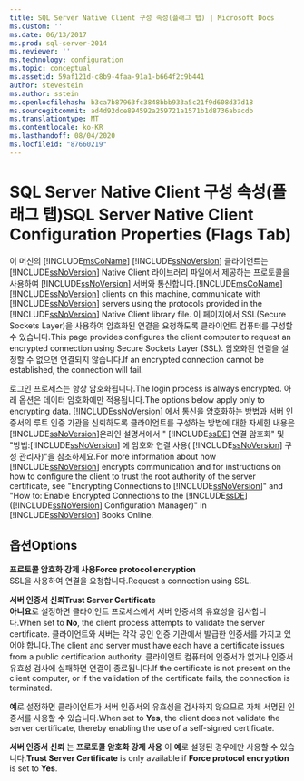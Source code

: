 ```yaml
---
title: SQL Server Native Client 구성 속성(플래그 탭) | Microsoft Docs
ms.custom: ''
ms.date: 06/13/2017
ms.prod: sql-server-2014
ms.reviewer: ''
ms.technology: configuration
ms.topic: conceptual
ms.assetid: 59af121d-c8b9-4faa-91a1-b664f2c9b441
author: stevestein
ms.author: sstein
ms.openlocfilehash: b3ca7b87963fc3848bbb933a5c21f9d608d37d18
ms.sourcegitcommit: ad4d92dce894592a259721a1571b1d8736abacdb
ms.translationtype: MT
ms.contentlocale: ko-KR
ms.lasthandoff: 08/04/2020
ms.locfileid: "87660219"
---
```

# <a name="sql-server-native-client-configuration-properties-flags-tab"></a><span data-ttu-id="a036a-102">SQL Server Native Client 구성 속성(플래그 탭)</span><span class="sxs-lookup"><span data-stu-id="a036a-102">SQL Server Native Client Configuration Properties (Flags Tab)</span></span>
  <span data-ttu-id="a036a-103">이 머신의 [!INCLUDE[msCoName](../../includes/msconame-md.md)] [!INCLUDE[ssNoVersion](../../includes/ssnoversion-md.md)] 클라이언트는 [!INCLUDE[ssNoVersion](../../includes/ssnoversion-md.md)] Native Client 라이브러리 파일에서 제공하는 프로토콜을 사용하여 [!INCLUDE[ssNoVersion](../../includes/ssnoversion-md.md)] 서버와 통신합니다.</span><span class="sxs-lookup"><span data-stu-id="a036a-103">[!INCLUDE[msCoName](../../includes/msconame-md.md)] [!INCLUDE[ssNoVersion](../../includes/ssnoversion-md.md)] clients on this machine, communicate with [!INCLUDE[ssNoVersion](../../includes/ssnoversion-md.md)] servers using the protocols provided in the [!INCLUDE[ssNoVersion](../../includes/ssnoversion-md.md)] Native Client library file.</span></span> <span data-ttu-id="a036a-104">이 페이지에서 SSL(Secure Sockets Layer)을 사용하여 암호화된 연결을 요청하도록 클라이언트 컴퓨터를 구성할 수 있습니다.</span><span class="sxs-lookup"><span data-stu-id="a036a-104">This page provides configures the client computer to request an encrypted connection using Secure Sockets Layer (SSL).</span></span> <span data-ttu-id="a036a-105">암호화된 연결을 설정할 수 없으면 연결되지 않습니다.</span><span class="sxs-lookup"><span data-stu-id="a036a-105">If an encrypted connection cannot be established, the connection will fail.</span></span>  
  
 <span data-ttu-id="a036a-106">로그인 프로세스는 항상 암호화됩니다.</span><span class="sxs-lookup"><span data-stu-id="a036a-106">The login process is always encrypted.</span></span> <span data-ttu-id="a036a-107">아래 옵션은 데이터 암호화에만 적용됩니다.</span><span class="sxs-lookup"><span data-stu-id="a036a-107">The options below apply only to encrypting data.</span></span> <span data-ttu-id="a036a-108">[!INCLUDE[ssNoVersion](../../includes/ssnoversion-md.md)] 에서 통신을 암호화하는 방법과 서버 인증서의 루트 인증 기관을 신뢰하도록 클라이언트를 구성하는 방법에 대한 자세한 내용은 [!INCLUDE[ssNoVersion](../../includes/ssnoversion-md.md)]온라인 설명서에서 " [!INCLUDE[ssDE](../../includes/ssde-md.md)] 연결 암호화" 및 "방법:[!INCLUDE[ssNoVersion](../../includes/ssnoversion-md.md)] 에 암호화 연결 사용( [!INCLUDE[ssNoVersion](../../includes/ssnoversion-md.md)] 구성 관리자)"을 참조하세요.</span><span class="sxs-lookup"><span data-stu-id="a036a-108">For more information about how [!INCLUDE[ssNoVersion](../../includes/ssnoversion-md.md)] encrypts communication and for instructions on how to configure the client to trust the root authority of the server certificate, see "Encrypting Connections to [!INCLUDE[ssNoVersion](../../includes/ssnoversion-md.md)]" and "How to: Enable Encrypted Connections to the [!INCLUDE[ssDE](../../includes/ssde-md.md)] ([!INCLUDE[ssNoVersion](../../includes/ssnoversion-md.md)] Configuration Manager)" in [!INCLUDE[ssNoVersion](../../includes/ssnoversion-md.md)] Books Online.</span></span>  
  
## <a name="options"></a><span data-ttu-id="a036a-109">옵션</span><span class="sxs-lookup"><span data-stu-id="a036a-109">Options</span></span>  
 <span data-ttu-id="a036a-110">**프로토콜 암호화 강제 사용**</span><span class="sxs-lookup"><span data-stu-id="a036a-110">**Force protocol encryption**</span></span>  
 <span data-ttu-id="a036a-111">SSL을 사용하여 연결을 요청합니다.</span><span class="sxs-lookup"><span data-stu-id="a036a-111">Request a connection using SSL.</span></span>  
  
 <span data-ttu-id="a036a-112">**서버 인증서 신뢰**</span><span class="sxs-lookup"><span data-stu-id="a036a-112">**Trust Server Certificate**</span></span>  
 <span data-ttu-id="a036a-113">**아니요**로 설정하면 클라이언트 프로세스에서 서버 인증서의 유효성을 검사합니다.</span><span class="sxs-lookup"><span data-stu-id="a036a-113">When set to **No**, the client process attempts to validate the server certificate.</span></span> <span data-ttu-id="a036a-114">클라이언트와 서버는 각각 공인 인증 기관에서 발급한 인증서를 가지고 있어야 합니다.</span><span class="sxs-lookup"><span data-stu-id="a036a-114">The client and server must have each have a certificate issues from a public certification authority.</span></span> <span data-ttu-id="a036a-115">클라이언트 컴퓨터에 인증서가 없거나 인증서 유효성 검사에 실패하면 연결이 종료됩니다.</span><span class="sxs-lookup"><span data-stu-id="a036a-115">If the certificate is not present on the client computer, or if the validation of the certificate fails, the connection is terminated.</span></span>  
  
 <span data-ttu-id="a036a-116">**예**로 설정하면 클라이언트가 서버 인증서의 유효성을 검사하지 않으므로 자체 서명된 인증서를 사용할 수 있습니다.</span><span class="sxs-lookup"><span data-stu-id="a036a-116">When set to **Yes**, the client does not validate the server certificate, thereby enabling the use of a self-signed certificate.</span></span>  
  
 <span data-ttu-id="a036a-117">**서버 인증서 신뢰** 는 **프로토콜 암호화 강제 사용** 이 **예**로 설정된 경우에만 사용할 수 있습니다.</span><span class="sxs-lookup"><span data-stu-id="a036a-117">**Trust Server Certificate** is only available if **Force protocol encryption** is set to **Yes**.</span></span>  
  
  
